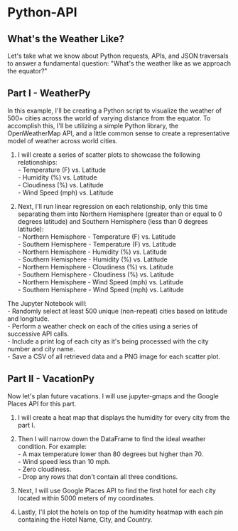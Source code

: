 # Python-API
## What's the Weather Like?

Let's take what we know about Python requests, APIs, and JSON traversals to answer a fundamental question: "What's the weather like as we approach the equator?"

## Part I - WeatherPy
In this example, I'll be creating a Python script to visualize the weather of 500+ cities across the world of varying distance from the equator. To accomplish this, I'll be utilizing a simple Python library, the OpenWeatherMap API, and a little common sense to create a representative model of weather across world cities.

1. I will create a series of scatter plots to showcase the following relationships:
</br>- Temperature (F) vs. Latitude
</br>- Humidity (%) vs. Latitude
</br>- Cloudiness (%) vs. Latitude
</br>- Wind Speed (mph) vs. Latitude

2. Next, I'll run linear regression on each relationship, only this time separating them into Northern Hemisphere (greater than or equal to 0 degrees latitude) and Southern Hemisphere (less than 0 degrees latitude):
</br>- Northern Hemisphere - Temperature (F) vs. Latitude
</br>- Southern Hemisphere - Temperature (F) vs. Latitude
</br>- Northern Hemisphere - Humidity (%) vs. Latitude
</br>- Southern Hemisphere - Humidity (%) vs. Latitude
</br>- Northern Hemisphere - Cloudiness (%) vs. Latitude
</br>- Southern Hemisphere - Cloudiness (%) vs. Latitude
</br>- Northern Hemisphere - Wind Speed (mph) vs. Latitude
</br>- Southern Hemisphere - Wind Speed (mph) vs. Latitude

The Jupyter Notebook will:
</br>- Randomly select at least 500 unique (non-repeat) cities based on latitude and longitude.
</br>- Perform a weather check on each of the cities using a series of successive API calls.
</br>- Include a print log of each city as it's being processed with the city number and city name.
</br>- Save a CSV of all retrieved data and a PNG image for each scatter plot.

## Part II - VacationPy
Now let's plan future vacations. I will use jupyter-gmaps and the Google Places API for this part.

1. I will create a heat map that displays the humidity for every city from the part I.

2. Then I will narrow down the DataFrame to find the ideal weather condition. For example:
</br>- A max temperature lower than 80 degrees but higher than 70.
</br>- Wind speed less than 10 mph.
</br>- Zero cloudiness.
</br>- Drop any rows that don't contain all three conditions.

3. Next, I will use Google Places API to find the first hotel for each city located within 5000 meters of my coordinates.

4. Lastly, I'll plot the hotels on top of the humidity heatmap with each pin containing the Hotel Name, City, and Country.


